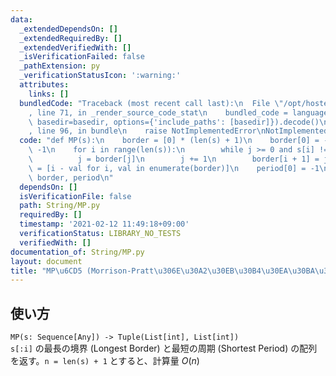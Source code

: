 ```yaml
---
data:
  _extendedDependsOn: []
  _extendedRequiredBy: []
  _extendedVerifiedWith: []
  _isVerificationFailed: false
  _pathExtension: py
  _verificationStatusIcon: ':warning:'
  attributes:
    links: []
  bundledCode: "Traceback (most recent call last):\n  File \"/opt/hostedtoolcache/Python/3.9.7/x64/lib/python3.9/site-packages/onlinejudge_verify/documentation/build.py\"\
    , line 71, in _render_source_code_stat\n    bundled_code = language.bundle(stat.path,\
    \ basedir=basedir, options={'include_paths': [basedir]}).decode()\n  File \"/opt/hostedtoolcache/Python/3.9.7/x64/lib/python3.9/site-packages/onlinejudge_verify/languages/python.py\"\
    , line 96, in bundle\n    raise NotImplementedError\nNotImplementedError\n"
  code: "def MP(s):\n    border = [0] * (len(s) + 1)\n    border[0] = -1\n    j =\
    \ -1\n    for i in range(len(s)):\n        while j >= 0 and s[i] != s[j]:\n  \
    \          j = border[j]\n        j += 1\n        border[i + 1] = j\n    period\
    \ = [i - val for i, val in enumerate(border)]\n    period[0] = -1\n    return\
    \ border, period\n"
  dependsOn: []
  isVerificationFile: false
  path: String/MP.py
  requiredBy: []
  timestamp: '2021-02-12 11:49:18+09:00'
  verificationStatus: LIBRARY_NO_TESTS
  verifiedWith: []
documentation_of: String/MP.py
layout: document
title: "MP\u6CD5 (Morrison-Pratt\u306E\u30A2\u30EB\u30B4\u30EA\u30BA\u30E0)"
---
```

## 使い方
`MP(s: Sequence[Any]) -> Tuple(List[int], List[int])`  
`s[:i]` の最長の境界 (Longest Border) と最短の周期 (Shortest Period) の配列を返す。`n = len(s) + 1` とすると、計算量 $O(n)$
